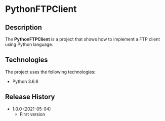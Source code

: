 # PythonFTPClient

## Description
The **PythonFTPClient** is a project that shows how to implement a FTP client using Python language.

## Technologies
The project uses the following technologies:

* Python 3.6.9

## Release History

* 1.0.0 (2021-05-04)
    * First version
